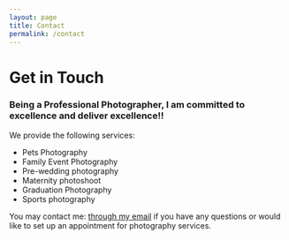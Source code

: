 ```yaml
---
layout: page
title: Contact
permalink: /contact
---
```


# Get in Touch

### Being a Professional Photographer, I am committed to excellence and deliver excellence!!

We provide the following services:

- Pets Photography
- Family Event Photography
- Pre-wedding photography
- Maternity photoshoot
- Graduation Photography
- Sports photography

You may contact me: [through my email](mailto:kathy.beyer.photographer@gmail.com) if you have any questions or would like to set up an appointment for photography services.
